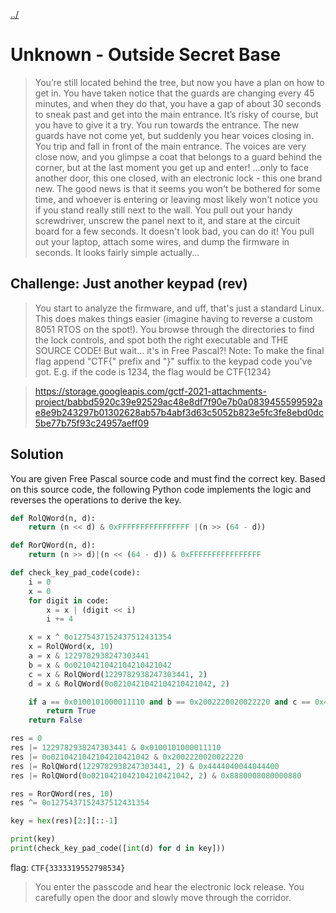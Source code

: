 [../](../)

# Unknown - Outside Secret Base

> You’re still located behind the tree, but now you have a plan on how to get in. You have taken notice that the guards are changing every 45 minutes, and when they do that, you have a gap of about 30 seconds to sneak past and get into the main entrance. It’s risky of course, but you have to give it a try. You run towards the entrance. The new guards have not come yet, but suddenly you hear voices closing in. You trip and fall in front of the main entrance. The voices are very close now, and you glimpse a coat that belongs to a guard behind the corner, but at the last moment you get up and enter! ...only to face another door, this one closed, with an electronic lock - this one brand new. The good news is that it seems you won't be bothered for some time, and whoever is entering or leaving most likely won't notice you if you stand really still next to the wall. You pull out your handy screwdriver, unscrew the panel next to it, and stare at the circuit board for a few seconds. It doesn't look bad, you can do it! You pull out your laptop, attach some wires, and dump the firmware in seconds. It looks fairly simple actually...

## Challenge: Just another keypad (rev)

> You start to analyze the firmware, and uff, that's just a standard Linux. This does makes things easier (imagine having to reverse a custom 8051 RTOS on the spot!). You browse through the directories to find the lock controls, and spot both the right executable and THE SOURCE CODE! But wait... it's in Free Pascal?! Note: To make the final flag append "CTF{" prefix and "}" suffix to the keypad code you've got. E.g. if the code is 1234, the flag would be CTF{1234}

> https://storage.googleapis.com/gctf-2021-attachments-project/babbd5920c39e92529ac48e8df7f90e7b0a0839455599592ae8e9b243297b01302628ab57b4abf3d63c5052b823e5fc3fe8ebd0dc5be77b75f93c24957aeff09

## Solution

You are given Free Pascal source code and must find the correct key.
Based on this source code, the following Python code implements the logic and reverses the operations to derive the key.

```python
def RolQWord(n, d):
    return (n << d) & 0xFFFFFFFFFFFFFFFF |(n >> (64 - d))

def RorQWord(n, d):
    return (n >> d)|(n << (64 - d)) & 0xFFFFFFFFFFFFFFFF

def check_key_pad_code(code):
    i = 0
    x = 0
    for digit in code:
        x = x | (digit << i)
        i += 4

    x = x ^ 0o1275437152437512431354
    x = RolQWord(x, 10)
    a = x & 1229782938247303441
    b = x & 0o0210421042104210421042
    c = x & RolQWord(1229782938247303441, 2)
    d = x & RolQWord(0o0210421042104210421042, 2)

    if a == 0x0100101000011110 and b == 0x2002220020022220 and c == 0x4444040044044400 and d == 0x8880008080000880:
        return True
    return False

res = 0
res |= 1229782938247303441 & 0x0100101000011110
res |= 0o0210421042104210421042 & 0x2002220020022220
res |= RolQWord(1229782938247303441, 2) & 0x4444040044044400
res |= RolQWord(0o0210421042104210421042, 2) & 0x8880008080000880

res = RorQWord(res, 10)
res ^= 0o1275437152437512431354

key = hex(res)[2:][::-1]

print(key)
print(check_key_pad_code([int(d) for d in key]))
```

flag: `CTF{3333319552798534}`

> You enter the passcode and hear the electronic lock release. You carefully open the door and slowly move through the corridor.